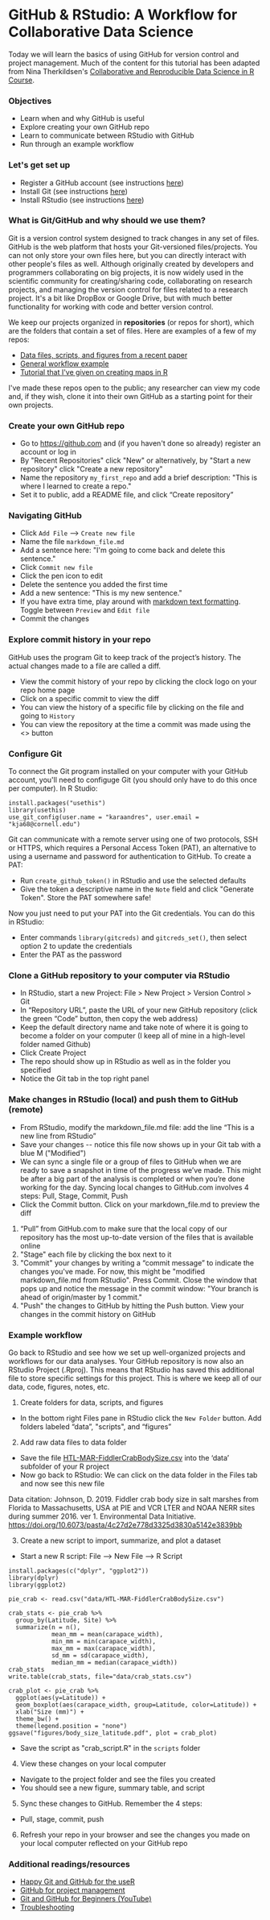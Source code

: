 # GitHub & RStudio: A Workflow for Collaborative Data Science


Today we will learn the basics of using GitHub for version control and project management. Much of the content for this tutorial has been adapted from Nina Therkildsen's [Collaborative and Reproducible Data Science in R Course](https://nt246.github.io/NTRES6940-data-science/index.html).


### Objectives
- Learn when and why GitHub is useful
- Explore creating your own GitHub repo
- Learn to communicate between RStudio with GitHub
- Run through an example workflow


### Let's get set up
 - Register a GitHub account (see instructions [here](https://happygitwithr.com/github-acct.html))
 - Install Git (see instructions [here](https://happygitwithr.com/install-git.html))
 - Install RStudio (see instructions [here](https://happygitwithr.com/install-r-rstudio.html))


### What is Git/GitHub and why should we use them?
Git is a version control system designed to track changes in any set of files. GitHub is the web platform that hosts your Git-versioned files/projects. You can not only store your own files here, but you can directly interact with other people's files as well. Although originally created by developers and programmers collaborating on big projects, it is now widely used in the scientific community for creating/sharing code, collaborating on research projects, and managing the version control for files related to a research project. It's a bit like DropBox or Google Drive, but with much better functionality for working with code and better version control.  

We keep our projects organized in **repositories** (or repos for short), which are the folders that contain a set of files. Here are examples of a few of my repos:

- [Data files, scripts, and figures from a recent paper](https://github.com/karaandres/Oneida_metabarcoding)
- [General workflow example](https://github.com/karaandres/metabarcoding_workflow)
- [Tutorial that I've given on creating maps in R](https://github.com/karaandres/making_maps_in_R)

I've made these repos open to the public; any researcher can view my code and, if they wish, clone it into their own GitHub as a starting point for their own projects. 


### Create your own GitHub repo
- Go to https://github.com and (if you haven't done so already) register an account or log in
- By "Recent Repositories" click "New" or alternatively, by "Start a new repository" click "Create a new repository"
- Name the repository `my_first_repo` and add a brief description: "This is where I learned to create a repo."
- Set it to public, add a README file, and click “Create repository”


### Navigating GitHub
- Click `Add File` --> `Create new file`
- Name the file `markdown_file.md`
- Add a sentence here: "I'm going to come back and delete this sentence."
- Click `Commit new file`
- Click the pen icon to edit
- Delete the sentence you added the first time
- Add a new sentence: "This is my new sentence."
- If you have extra time, play around with [markdown text formatting](https://www.markdownguide.org/cheat-sheet/). Toggle between `Preview` and `Edit file`
- Commit the changes


### Explore commit history in your repo
GitHub uses the program Git to keep track of the project’s history. The actual changes made to a file are called a diff.
- View the commit history of your repo by clicking the clock logo on your repo home page
- Click on a specific commit to view the diff
- You can view the history of a specific file by clicking on the file and going to `History`
- You can view the repository at the time a commit was made using the <> button

### Configure Git
 To connect the Git program installed on your computer with your GitHub account, you'll need to configuge Git (you should only have to do this once per computer). In R Studio:
 ```
 install.packages("usethis")
 library(usethis)
 use_git_config(user.name = "karaandres", user.email = "kja68@cornell.edu")
```

Git can communicate with a remote server using one of two protocols, SSH or HTTPS, which requires a Personal Access Token (PAT), an alternative to using a username and password for authentication to GitHub. To create a PAT:
- Run `create_github_token()` in RStudio and use the selected defaults
- Give the token a descriptive name in the `Note` field and click "Generate Token". Store the PAT somewhere safe!

Now you just need to put your PAT into the Git credentials. You can do this in RStudio:
- Enter commands `library(gitcreds)` and `gitcreds_set()`, then select option 2 to update the credentials
- Enter the PAT as the password 

### Clone a GitHub repository to your computer via RStudio
- In RStudio, start a new Project: File > New Project > Version Control > Git 
- In “Repository URL”, paste the URL of your new GitHub repository (click the green “Code” button, then copy the web address)
- Keep the default directory name and take note of where it is going to become a folder on your computer (I keep all of mine in a high-level folder named Github)
- Click Create Project
- The repo should show up in RStudio as well as in the folder you specified
- Notice the Git tab in the top right panel


### Make changes in RStudio (local) and push them to GitHub (remote)
- From RStudio, modify the markdown_file.md file: add the line “This is a new line from RStudio”
- Save your changes -- notice this file now shows up in your Git tab with a blue M ("Modified")
- We can sync a single file or a group of files to GitHub when we are ready to save a snapshot in time of the progress we’ve made. This might be after a big part of the analysis is completed or when you’re done working for the day. Syncing local changes to GitHub.com involves 4 steps: Pull, Stage, Commit, Push
- Click the Commit button. Click on your markdown_file.md to preview the diff
1. “Pull” from GitHub.com to make sure that the local copy of our repository has the most up-to-date version of the files that is available online
2. "Stage" each file by clicking the box next to it
3. "Commit" your changes by writing a “commit message” to indicate the changes you've made. For now, this might be "modified markdown_file.md from RStudio". Press Commit. Close the window that pops up and notice the message in the commit window: "Your branch is ahead of origin/master by 1 commit."
4. "Push" the changes to GitHub by hitting the Push button. View your changes in the commit history on GitHub


### Example workflow 
Go back to RStudio and see how we set up well-organized projects and workflows for our data analyses. Your GitHub repository is now also an RStudio Project (.Rproj). This means that RStudio has saved this additional file to store specific settings for this project. This is where we keep all of our data, code, figures, notes, etc.

1. Create folders for data, scripts, and figures 
- In the bottom right Files pane in RStudio click the `New Folder` button. Add folders labeled “data”, "scripts", and “figures”

2. Add raw data files to data folder
- Save the file [HTL-MAR-FiddlerCrabBodySize.csv](data/HTL-MAR-FiddlerCrabBodySize.csv) into the ‘data’ subfolder of your R project
- Now go back to RStudio: We can click on the data folder in the Files tab and now see this new file

Data citation: Johnson, D. 2019. Fiddler crab body size in salt marshes from Florida to Massachusetts, USA at PIE and VCR LTER and NOAA NERR sites during summer 2016. ver 1. Environmental Data Initiative. https://doi.org/10.6073/pasta/4c27d2e778d3325d3830a5142e3839bb

3. Create a new script to import, summarize, and plot a dataset
- Start a new R script: File --> New File --> R Script

```
install.packages(c("dplyr", "ggplot2"))
library(dplyr)
library(ggplot2)

pie_crab <- read.csv("data/HTL-MAR-FiddlerCrabBodySize.csv")

crab_stats <- pie_crab %>% 
  group_by(Latitude, Site) %>% 
  summarize(n = n(), 
            mean_mm = mean(carapace_width),
            min_mm = min(carapace_width),
            max_mm = max(carapace_width),
            sd_mm = sd(carapace_width),
            median_mm = median(carapace_width))
crab_stats
write.table(crab_stats, file="data/crab_stats.csv")

crab_plot <- pie_crab %>%
  ggplot(aes(y=Latitude)) +
  geom_boxplot(aes(carapace_width, group=Latitude, color=Latitude)) +
  xlab("Size (mm)") +
  theme_bw() +
  theme(legend.position = "none")
ggsave("figures/body_size_latitude.pdf", plot = crab_plot)

```
- Save the script as "crab_script.R" in the `scripts` folder

4. View these changes on your local computer
- Navigate to the project folder and see the files you created
- You should see a new figure, summary table, and script

5. Sync these changes to GitHub. Remember the 4 steps: 
- Pull, stage, commit, push

6. Refresh your repo in your browser and see the changes you	made on your local computer reflected on your GitHub repo 


### Additional readings/resources
- [Happy Git and GitHub for the useR](https://happygitwithr.com/index.html)
- [GitHub for project management](https://openscapes.github.io/series/core-lessons/github/github-issues.html)
- [Git and GitHub for Beginners (YouTube)](https://www.youtube.com/watch?v=RGOj5yH7evk)
- [Troubleshooting](https://happygitwithr.com/troubleshooting.html)
